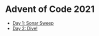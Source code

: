 # Advent of Code 2021
 - [Day 1: Sonar Sweep](https://github.com/HantonSacu/aoc_2021/blob/master/lib/aoc/puzzles/sonar_sweep.ex)
 - [Day 2: Dive!](https://github.com/HantonSacu/aoc_2021/blob/master/lib/aoc/puzzles/dive.ex)
